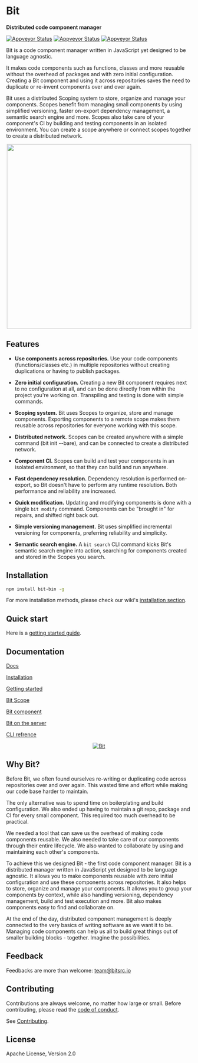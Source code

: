 
<p align="left">
<h1>Bit</h1>
<b>Distributed code component manager</b>
</p>
<div style="text-align:left">

<p align="left">
  <a href="https://ci.appveyor.com/project/TeamBit/bit"><img alt="Appveyor Status" src="https://ci.appveyor.com/api/projects/status/pr2caxu6awb387lr?svg=true"></a>
  <a href="https://opensource.org/licenses/Apache-2.0"><img alt="Appveyor Status" src="https://img.shields.io/badge/License-Apache%202.0-blue.svg"></a>
  <a href="https://github.com/teambit/bit/blob/master/CONTRIBUTING.md"><img alt="Appveyor Status" src="https://img.shields.io/badge/PRs-welcome-brightgreen.svg"></a>

</p>

</div>
Bit is a code component manager written in JavaScript yet designed to be language agnostic.

It makes code components such as functions, classes and more reusable without the overhead of packages and with zero initial configuration. Creating a Bit component and using it across repositories saves the need to duplicate or re-invent components  over and over again.

Bit uses a distributed Scoping system to store, organize and manage your components. Scopes benefit from managing small components by using simplified versioning, faster on-export dependency management, a semantic search engine and more. Scopes also take care of your component's CI by building and testing components in an isolated environment. You can create a scope anywhere or connect scopes together to create a distributed network. 

<p align="center">
<img src="https://storage.googleapis.com/bit-assets/gifs/leftpad2.gif" height="500">
</p>

## Features

* **Use components across repositories.** Use your code components (functions/classes etc.) in multiple repositories without creating duplications or having to publish packages.

* **Zero initial configuration.** Creating a new Bit component requires next to no configuration at all, and can be done directly from within the project you're working on. Transpiling and testing is done with simple commands.

* **Scoping system.** Bit uses Scopes to organize, store and manage components. Exporting components to a remote scope makes them reusable across repositories for everyone working with this scope.

* **Distributed network.** Scopes can be created anywhere with a simple command (bit init --bare), and can be connected to create a distributed network.

* **Component CI.** Scopes can build and test your components in an isolated environment, so that they can build and run anywhere.

* **Fast dependency resolution.** Dependency resolution is performed on-export, so Bit doesn't have to perform any runtime resolution. Both performance and reliability are increased.

* **Quick modification.** Updating and modifying components is done with a single `bit modify` command. Components can be "brought in" for repairs, and shifted right back out.

* **Simple versioning management.** Bit uses simplified incremental versioning for components, preferring reliability and simplicity.

* **Semantic search engine.** A `bit search` CLI command kicks Bit's semantic search engine into action, searching for components created and stored in the Scopes you search.

## Installation

```bash
npm install bit-bin -g
```

For more installation methods, please check our wiki's [installation section](https://teambit.github.io/bit/installation.html).

## Quick start

Here is a [getting started guide](https://teambit.github.io/bit/basics.html).

## Documentation

[Docs](https://teambit.github.io/bit)

[Installation](https://teambit.github.io/bit/installation.html)

[Getting started](https://teambit.github.io/bit/getting-started.html)

[Bit Scope](https://teambit.github.io/bit/bit-scope.html)

[Bit component](https://teambit.github.io/bit/bit-component.html)

[Bit on the server](https://teambit.github.io/bit/bit-on-the-server.html)

[CLI refrence](https://teambit.github.io/bit/cli-reference.html)

<p align="center">
    <a href="https://github.com/teambit/bit/wiki">
        <img alt="Bit" src="https://storage.googleapis.com/bit-docs/bit-commands.png">
    </a>
</p>

## Why Bit?

Before Bit, we often found ourselves re-writing or duplicating code across repositories over and over again. This wasted time and effort while making our code base harder to maintain.

The only alternative was to spend time on boilerplating and build configuration. We also ended up having to maintain a git repo, package and CI for every small component. This required too much overhead to be practical.

We needed a tool that can save us the overhead of making code components reusable. We also needed to take care of our components through their entire lifecycle. We also wanted to collaborate by using and maintaining each other's components.

To achieve this we designed Bit - the first code component manager. Bit is a distributed manager written in JavaScript yet designed to be language agnostic. It allows you to make components reusable with zero initial configuration and use these components across repositories. It also helps to store, organize and manage your components. It allows you to group your components by context, while also handling versioning, dependency management, build and test execution and more. Bit also makes components easy to find and collaborate on.

At the end of the day, distributed component management is deeply connected to the very basics of writing software as we want it to be. Managing code components can help us all to build great things out of smaller building blocks - together. Imagine the possibilities.

## Feedback

Feedbacks are more than welcome: [team@bitsrc.io](mailto:team@bitsrc.io)

## Contributing

Contributions are always welcome, no matter how large or small. Before contributing, please read the [code of conduct](CODE_OF_CONDUCT.md).

See [Contributing](CONTRIBUTING.md).

## License

Apache License, Version 2.0
